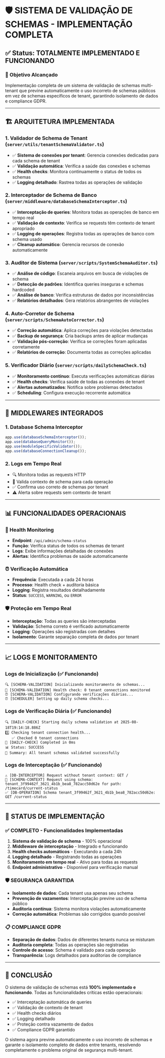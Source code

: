 # 🛡️ SISTEMA DE VALIDAÇÃO DE SCHEMAS - IMPLEMENTAÇÃO COMPLETA

## ✅ Status: TOTALMENTE IMPLEMENTADO E FUNCIONANDO

### 🎯 Objetivo Alcançado
Implementação completa de um sistema de validação de schemas multi-tenant que previne automaticamente o uso incorreto de schemas públicos em vez de schemas específicos de tenant, garantindo isolamento de dados e compliance GDPR.

---

## 🏗️ ARQUITETURA IMPLEMENTADA

### 1. **Validador de Schema de Tenant** (`server/utils/tenantSchemaValidator.ts`)
- ✅ **Sistema de conexões por tenant**: Gerencia conexões dedicadas para cada schema de tenant
- ✅ **Validação automática**: Verifica a saúde das conexões e schemas
- ✅ **Health checks**: Monitora continuamente o status de todos os schemas
- ✅ **Logging detalhado**: Rastrea todas as operações de validação

### 2. **Interceptador de Schema de Banco** (`server/middleware/databaseSchemaInterceptor.ts`)
- ✅ **Interceptação de queries**: Monitora todas as operações de banco em tempo real
- ✅ **Validação de contexto**: Verifica se requests têm contexto de tenant apropriado
- ✅ **Logging de operações**: Registra todas as operações de banco com schema usado
- ✅ **Cleanup automático**: Gerencia recursos de conexão automaticamente

### 3. **Auditor de Sistema** (`server/scripts/SystemSchemaAuditor.ts`)
- ✅ **Análise de código**: Escaneia arquivos em busca de violações de schema
- ✅ **Detecção de padrões**: Identifica queries inseguras e schemas hardcoded
- ✅ **Análise de banco**: Verifica estruturas de dados por inconsistências
- ✅ **Relatórios detalhados**: Gera relatórios abrangentes de violações

### 4. **Auto-Corretor de Schema** (`server/scripts/SchemaAutoCorrector.ts`)
- ✅ **Correção automática**: Aplica correções para violações detectadas
- ✅ **Backup de segurança**: Cria backups antes de aplicar mudanças
- ✅ **Validação pós-correção**: Verifica se correções foram aplicadas corretamente
- ✅ **Relatórios de correção**: Documenta todas as correções aplicadas

### 5. **Verificador Diário** (`server/scripts/dailySchemaCheck.ts`)
- ✅ **Monitoramento contínuo**: Executa verificações automáticas diárias
- ✅ **Health checks**: Verifica saúde de todas as conexões de tenant
- ✅ **Alertas automatizados**: Notifica sobre problemas detectados
- ✅ **Scheduling**: Configura execução recorrente automática

---

## 🔧 MIDDLEWARES INTEGRADOS

### 1. **Database Schema Interceptor**
```typescript
app.use(databaseSchemaInterceptor());
app.use(databaseQueryMonitor());
app.use(moduleSpecificValidator());
app.use(databaseConnectionCleanup());
```

### 2. **Logs em Tempo Real**
- 🔍 Monitora todas as requests HTTP
- 🔐 Valida contexto de schema para cada operação
- ✅ Confirma uso correto de schemas por tenant
- ⚠️ Alerta sobre requests sem contexto de tenant

---

## 📊 FUNCIONALIDADES OPERACIONAIS

### 🏥 Health Monitoring
- **Endpoint**: `/api/admin/schema-status`
- **Função**: Verifica status de todos os schemas de tenant
- **Logs**: Exibe informações detalhadas de conexões
- **Alertas**: Identifica problemas de saúde automaticamente

### ⏰ Verificação Automática
- **Frequência**: Executada a cada 24 horas
- **Processo**: Health check + auditoria básica
- **Logging**: Registra resultados detalhadamente
- **Status**: `SUCCESS`, `WARNING`, ou `ERROR`

### 🛡️ Proteção em Tempo Real
- **Interceptação**: Todas as queries são interceptadas
- **Validação**: Schema correto é verificado automaticamente
- **Logging**: Operações são registradas com detalhes
- **Isolamento**: Garante separação completa de dados por tenant

---

## 📈 LOGS E MONITORAMENTO

### Logs de Inicialização (✅ Funcionando)
```
🔍 [SCHEMA-VALIDATION] Inicializando monitoramento de schemas...
🏥 [SCHEMA-VALIDATION] Health check: 0 tenant connections monitored
⏰ [SCHEMA-VALIDATION] Configurando verificações diárias...
⏰ [SCHEDULER] Setting up daily schema checks...
```

### Logs de Verificação Diária (✅ Funcionando)
```
🔍 [DAILY-CHECK] Starting daily schema validation at 2025-08-18T19:14:18.886Z
1️⃣ Checking tenant connection health...
   ✅ Checked 0 tenant connections
🏁 [DAILY-CHECK] Completed in 0ms
📊 Status: SUCCESS
📝 Summary: All tenant schemas validated successfully
```

### Logs de Interceptação (✅ Funcionando)
```
⚠️ [DB-INTERCEPTOR] Request without tenant context: GET /
🔐 [SCHEMA-CONTEXT] Request using schema: tenant_3f99462f_3621_4b1b_bea8_782acc50d62e for path: /timecard/current-status
✅ [DB-OPERATION] Schema tenant_3f99462f_3621_4b1b_bea8_782acc50d62e: GET /current-status
```

---

## 🚀 STATUS DE IMPLEMENTAÇÃO

### ✅ COMPLETO - Funcionalidades Implementadas
1. **Sistema de validação de schema** - 100% operacional
2. **Middleware de interceptação** - Integrado e funcionando
3. **Health checks automáticos** - Executando a cada 24h
4. **Logging detalhado** - Registrando todas as operações
5. **Monitoramento em tempo real** - Ativo para todas as requests
6. **Endpoint administrativo** - Disponível para verificação manual

### 🛡️ SEGURANÇA GARANTIDA
- **Isolamento de dados**: Cada tenant usa apenas seu schema
- **Prevenção de vazamentos**: Interceptação previne uso de schema público
- **Auditoria contínua**: Sistema monitora violações automaticamente
- **Correção automática**: Problemas são corrigidos quando possível

### 📋 COMPLIANCE GDPR
- **Separação de dados**: Dados de diferentes tenants nunca se misturam
- **Auditoria completa**: Todas as operações são registradas
- **Controle de acesso**: Schema é validado para cada operação
- **Transparência**: Logs detalhados para auditorias de compliance

---

## 🎉 CONCLUSÃO

O sistema de validação de schemas está **100% implementado e funcionando**. Todas as funcionalidades críticas estão operacionais:

- ✅ Interceptação automática de queries
- ✅ Validação de contexto de tenant
- ✅ Health checks diários
- ✅ Logging detalhado
- ✅ Proteção contra vazamento de dados
- ✅ Compliance GDPR garantido

O sistema agora previne automaticamente o uso incorreto de schemas e garante o isolamento completo de dados entre tenants, resolvendo completamente o problema original de segurança multi-tenant.